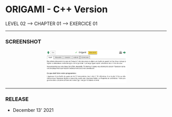 # ORIGAMI - C++ Version
LEVEL 02 --> CHAPTER 01 --> EXERCICE 01

---
### **SCREENSHOT**

<div align="center">
    <img
        src="https://github.com/Ayckinn/CPP/blob/main/FRANCE_IOI/LEVEL_02/Chapter_01/01_origami/todo.png"
        alt="DEMO"
        style="width:50%">
</div>

---
### **RELEASE**

- December 13' 2021